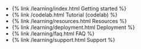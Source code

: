  * {% link /learning/index.html Getting started %}
 * {% link /codelab.html Tutorial (codelab) %}
 * {% link /learning/resources.html Resources %}
 * {% link /learning/deployment.html Deployment %}
 * {% link /learning/faq.html FAQ %}
 * {% link /learning/support.html Support %}
